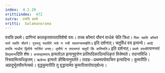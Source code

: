 ```yaml
---
index:  4.1.20
vrittiindex:  472
sutra:  वयसि प्रथमे
vritti:  balamanorama 
---
```


वयसि प्रथमे। प्राणिनां कालकृतावस्ताविशेषो वयः। तच्च कौमारं यौवनं वार्धकं चेति त्रिधा। `पिता रक्षति कौमारे भर्ता रक्षति यौवने। पुत्रस्तु स्थाविरे भावे न स्त्री स्वातन्त्रयमर्हति॥` इति दर्शनात्। चतुर्विधं वय इत्यन्ये। `आद्ये वयसि नाधीतं द्वितीये नार्जितं धनम्। तृतीये न तपस्तप्तं चतुर्थे किं करिष्यति॥` इति दर्शनात्। `प्रथमे वयसी`त्यनन्तरं `विद्यमाना`दिति शेषः। `अजाद्यतष्टाप्` इत्यतोऽत इत्यनुवृत्तेन प्रातिपदिकादित्यधिकृतं विसेष्यते। तदन्तविधिः। स्त्रियामित्यधिकृतम्। `ऋन्नेभ्यः` इत्यतो ङीबित्यनुवर्तते। तदाह--प्रथमवयोवाचिन इत्यादिना। कुमारीति। अप्रादुर्भूतयौवनेत्यर्थः। वृद्धकुमारीति तु वृद्धायामेव कुमारीत्वारोपाद्बोध्यः।

